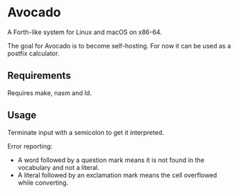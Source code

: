 # Avocado
A Forth-like system for Linux and macOS on x86-64.

The goal for Avocado is to become self-hosting. For now it can be used as a postfix calculator.

## Requirements

Requires make, nasm and ld.

## Usage

Terminate input with a semicolon to get it interpreted.

Error reporting:
* A word followed by a question mark means it is not found in the vocabulary and not a literal.
* A literal followed by an exclamation mark means the cell overflowed while converting.
